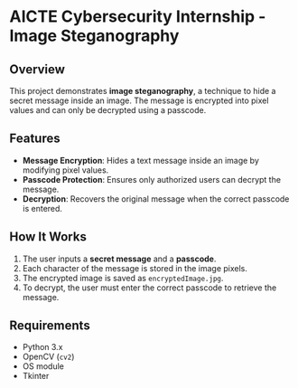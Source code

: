 # AICTE Cybersecurity Internship - Image Steganography

## Overview
This project demonstrates **image steganography**, a technique to hide a secret message inside an image. The message is encrypted into pixel values and can only be decrypted using a passcode.

## Features
- **Message Encryption**: Hides a text message inside an image by modifying pixel values.
- **Passcode Protection**: Ensures only authorized users can decrypt the message.
- **Decryption**: Recovers the original message when the correct passcode is entered.

## How It Works
1. The user inputs a **secret message** and a **passcode**.
2. Each character of the message is stored in the image pixels.
3. The encrypted image is saved as `encryptedImage.jpg`.
4. To decrypt, the user must enter the correct passcode to retrieve the message.

## Requirements
- Python 3.x
- OpenCV (`cv2`)
- OS module
- Tkinter
